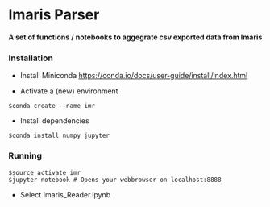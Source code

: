 # Imaris Parser

**A set of functions / notebooks to aggegrate csv exported data from Imaris**

### Installation
* Install Miniconda https://conda.io/docs/user-guide/install/index.html

* Activate a (new) environment
```
$conda create --name imr
```
* Install dependencies
```
$conda install numpy jupyter
```

### Running
```
$source activate imr
$jupyter notebook # Opens your webbrowser on localhost:8888
```
* Select Imaris_Reader.ipynb
